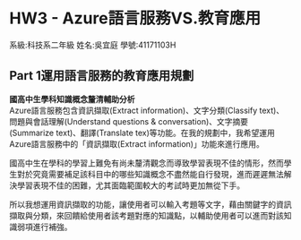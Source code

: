 # HW3 - Azure語言服務VS.教育應用
系級:科技系二年級 姓名:吳宜庭 學號:41171103H  
  
## Part 1運用語言服務的教育應用規劃
  
**國高中生學科知識概念釐清輔助分析**  
Azure語言服務包含資訊擷取(Extract information)、文字分類(Classify text)、問題與會話理解(Understand questions & conversation)、文字摘要(Summarize text)、翻譯(Translate tex)等功能。在我的規劃中，我希望運用Azure語言服務中的「資訊擷取(Extract information)」功能來進行應用。  
  
國高中生在學科的學習上難免有尚未釐清觀念而導致學習表現不佳的情形，然而學生對於究竟需要補足該科目中的哪些知識概念不盡然能自行發現，進而遲遲無法解決學習表現不佳的困難，尤其面臨範圍較大的考試時更加無從下手。  
  
所以我想運用資訊擷取的功能，讓使用者可以輸入考題等文字，藉由關鍵字的資訊擷取與分類，來回饋給使用者該考題對應的知識點，以輔助使用者可以進而對該知識弱項進行補強。
